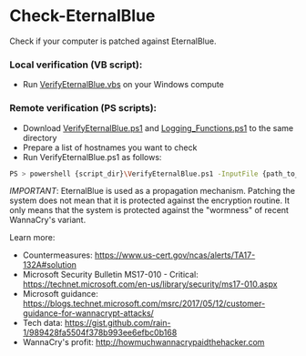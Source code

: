 # Check-EternalBlue
Check if your computer is patched against EternalBlue.

### Local verification (VB script):

 - Run [VerifyEternalBlue.vbs](https://github.com/puodzius/Check-EternalBlue/blob/master/VerifyEternalBlue.vbs) on your Windows compute

### Remote verification (PS scripts):

 - Download [VerifyEternalBlue.ps1](https://github.com/puodzius/Check-EternalBlue/blob/master/VerifyEternalBlue.ps1) and [Logging_Functions.ps1](https://github.com/puodzius/Check-EternalBlue/blob/master/Logging_Functions.ps1) to the same directory
 - Prepare a list of hostnames you want to check
 - Run VerifyEternalBlue.ps1 as follows:
 
 ```sh
 PS > powershell {script_dir}\VerifyEternalBlue.ps1 -InputFile {path_to_hostname_list}
 ```


*IMPORTANT*: EternalBlue is used as a propagation mechanism. Patching the system does not mean that it is protected against the encryption routine. It only means that the system is protected against the "wormness" of recent WannaCry's variant.

Learn more:

  * Countermeasures: https://www.us-cert.gov/ncas/alerts/TA17-132A#solution
  * Microsoft Security Bulletin MS17-010 - Critical: https://technet.microsoft.com/en-us/library/security/ms17-010.aspx
  * Microsoft guidance: https://blogs.technet.microsoft.com/msrc/2017/05/12/customer-guidance-for-wannacrypt-attacks/
  * Tech data: https://gist.github.com/rain-1/989428fa5504f378b993ee6efbc0b168
  * WannaCry's profit: http://howmuchwannacrypaidthehacker.com 
